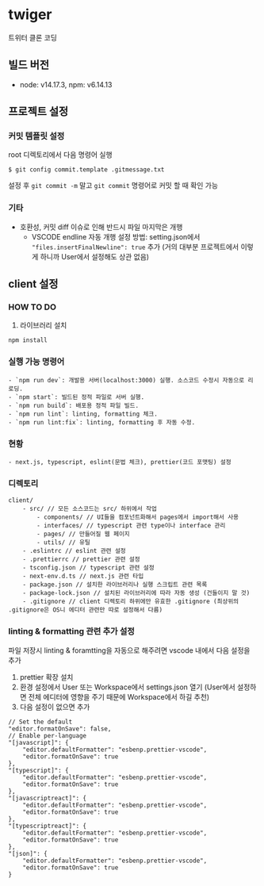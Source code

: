 # twiger

트위터 클론 코딩

## 빌드 버전

- node: v14.17.3, npm: v6.14.13

## 프로젝트 설정

### 커밋 템플릿 설정

root 디렉토리에서 다음 명령어 실행

```
$ git config commit.template .gitmessage.txt
```

설정 후 `git commit -m` 말고 `git commit` 명령어로 커밋 할 때 확인 가능

### 기타

- 호환성, 커밋 diff 이슈로 인해 반드시 파일 마지막은 개행
    - VSCODE endline 자동 개행 설정 방법: setting.json에서 `"files.insertFinalNewline": true` 추가 (거의 대부분 프로젝트에서 이렇게 하니까 User에서 설정해도 상관 없음)

## client 설정

### HOW TO DO

1. 라이브러리 설치

```
npm install
```

### 실행 가능 명령어
    - `npm run dev`: 개발용 서버(localhost:3000) 실행. 소스코드 수정시 자동으로 리로딩.
    - `npm start`: 빌드된 정적 파일로 서버 실행.
    - `npm run build`: 배포용 정적 파일 빌드.
    - `npm run lint`: linting, formatting 체크.
    - `npm run lint:fix`: linting, formatting 후 자동 수정.

### 현황
    - next.js, typescript, eslint(문법 체크), prettier(코드 포맷팅) 설정

### 디렉토리

```
client/
    - src/ // 모든 소스코드는 src/ 하위에서 작업
        - components/ // UI들을 컴포넌트화해서 pages에서 import해서 사용
        - interfaces/ // typescript 관련 type이나 interface 관리
        - pages/ // 만들어질 웹 페이지
        - utils/ // 유틸
    - .eslintrc // eslint 관련 설정
    - .prettierrc // prettier 관련 설정
    - tsconfig.json // typescript 관련 설정
    - next-env.d.ts // next.js 관련 타입
    - package.json // 설치한 라이브러리나 실행 스크립트 관련 목록
    - package-lock.json // 설치된 라이브러리에 따라 자동 생성 (건들이지 말 것)
    - .gitignore // client 디렉토리 하위에만 유효한 .gitignore (최상위의 .gitignore은 OS니 에디터 관련만 따로 설정해서 다름)
```

### linting & formatting 관련 추가 설정

파일 저장시 linting & foramtting을 자동으로 해주려면 vscode 내에서 다음 설정을 추가

1. prettier 확장 설치
2. 환경 설정에서 User 또는 Workspace에서 settings.json 열기 (User에서 설정하면 전체 에디터에 영향을 주기 때문에 Workspace에서 하길 추천)
3. 다음 설정이 없으면 추가

```
// Set the default
"editor.formatOnSave": false,
// Enable per-language
"[javascript]": {
    "editor.defaultFormatter": "esbenp.prettier-vscode",
    "editor.formatOnSave": true
},
"[typescript]": {
    "editor.defaultFormatter": "esbenp.prettier-vscode",
    "editor.formatOnSave": true
},
"[javascriptreact]": {
    "editor.defaultFormatter": "esbenp.prettier-vscode",
    "editor.formatOnSave": true
},
"[typescriptreact]": {
    "editor.defaultFormatter": "esbenp.prettier-vscode",
    "editor.formatOnSave": true
},
"[json]": {
    "editor.defaultFormatter": "esbenp.prettier-vscode",
    "editor.formatOnSave": true
}
```
